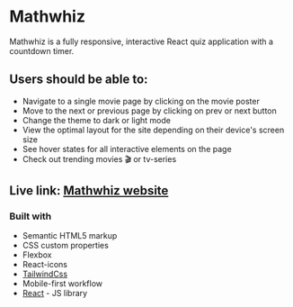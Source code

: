 # Mathwhiz

Mathwhiz is a fully responsive, interactive React quiz application with a countdown timer.

## Users should be able to:

- Navigate to a single movie page by clicking on the movie poster
- Move to the next or previous page by clicking on prev or next button
- Change the theme to dark or light mode
- View the optimal layout for the site depending on their device's screen size
- See hover states for all interactive elements on the page
- Check out trending movies 🎬 or tv-series

## Live link: [Mathwhiz website](https://qreamville.github.io/Mathwhiz/)

### Built with

- Semantic HTML5 markup
- CSS custom properties
- Flexbox
- React-icons
- [TailwindCss](https://tailwindcss.com/)
- Mobile-first workflow
- [React](https://reactjs.org/) - JS library
